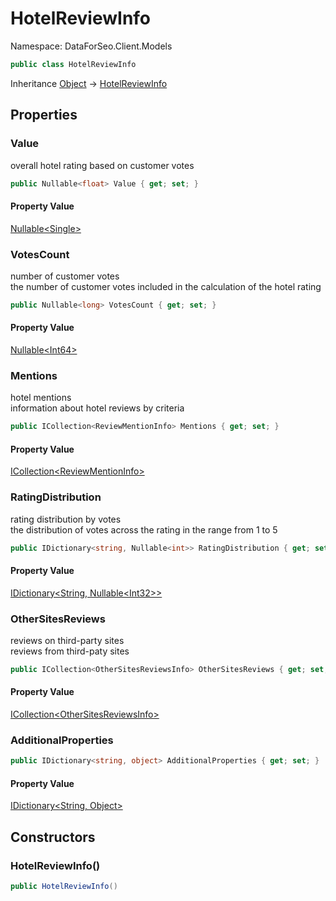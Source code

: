 # HotelReviewInfo

Namespace: DataForSeo.Client.Models

```csharp
public class HotelReviewInfo
```

Inheritance [Object](https://docs.microsoft.com/en-us/dotnet/api/system.object) → [HotelReviewInfo](./dataforseo.client.models.hotelreviewinfo.md)

## Properties

### **Value**

overall hotel rating based on customer votes

```csharp
public Nullable<float> Value { get; set; }
```

#### Property Value

[Nullable&lt;Single&gt;](https://docs.microsoft.com/en-us/dotnet/api/system.nullable-1)<br>

### **VotesCount**

number of customer votes
 <br>the number of customer votes included in the calculation of the hotel rating

```csharp
public Nullable<long> VotesCount { get; set; }
```

#### Property Value

[Nullable&lt;Int64&gt;](https://docs.microsoft.com/en-us/dotnet/api/system.nullable-1)<br>

### **Mentions**

hotel mentions
 <br>information about hotel reviews by criteria

```csharp
public ICollection<ReviewMentionInfo> Mentions { get; set; }
```

#### Property Value

[ICollection&lt;ReviewMentionInfo&gt;](https://docs.microsoft.com/en-us/dotnet/api/system.collections.generic.icollection-1)<br>

### **RatingDistribution**

rating distribution by votes
 <br>the distribution of votes across the rating in the range from 1 to 5

```csharp
public IDictionary<string, Nullable<int>> RatingDistribution { get; set; }
```

#### Property Value

[IDictionary&lt;String, Nullable&lt;Int32&gt;&gt;](https://docs.microsoft.com/en-us/dotnet/api/system.collections.generic.idictionary-2)<br>

### **OtherSitesReviews**

reviews on third-party sites
 <br>reviews from third-paty sites

```csharp
public ICollection<OtherSitesReviewsInfo> OtherSitesReviews { get; set; }
```

#### Property Value

[ICollection&lt;OtherSitesReviewsInfo&gt;](https://docs.microsoft.com/en-us/dotnet/api/system.collections.generic.icollection-1)<br>

### **AdditionalProperties**

```csharp
public IDictionary<string, object> AdditionalProperties { get; set; }
```

#### Property Value

[IDictionary&lt;String, Object&gt;](https://docs.microsoft.com/en-us/dotnet/api/system.collections.generic.idictionary-2)<br>

## Constructors

### **HotelReviewInfo()**

```csharp
public HotelReviewInfo()
```
